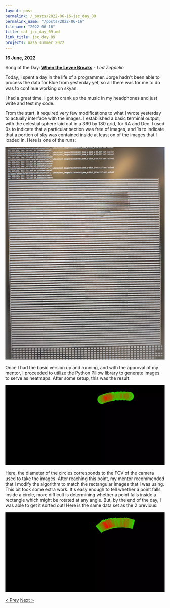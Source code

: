```yaml
---
layout: post
permalink: /_posts/2022-06-16-jsc_day_09
permalink_name: "/posts/2022-06-16"
filename: "2022-06-16"
title: cat jsc_day_09.md
link_title: jsc_day_09
projects: nasa_summer_2022
---
```

**16 June, 2022**

Song of the Day: [**When the Levee Breaks**](https://youtu.be/uwiTs60VoTM) - *Led Zeppelin*

Today, I spent a day in the life of a programmer. Jorge hadn't been able to process the data for Blue from yesterday yet, so all there was for me to do was to continue working on skyan.

I had a great time. I got to crank up the music in my headphones and just write and test my code.

From the start, it required very few modifications to what I wrote yesterday to actually interface with the images. I established a basic terminal output, with the celestial sphere laid out in a 360 by 180 grid, for RA and Dec. I used 0s to indicate that a particular section was free of images, and 1s to indicate that a portion of sky was contained inside at least on of the images that I loaded in. Here is one of the runs:

![term](/assets/ref_images/early_heatmap.webp)

Once I had the basic version up and running, and with the approval of my mentor, I proceeded to utilize the Python Pillow library to generate images to serve as heatmaps. After some setup, this was the result:

![early_heatmap](/assets/ref_images/heatmap_001.webp)

Here, the diameter of the circles corresponds to the FOV of the camera used to take the images. After reaching this point, my mentor recommended that I modify the algorithm to match the rectangular images that I was using. This bit took some extra work. It's easy enough to tell whether a point falls inside a circle, more difficult is determining whether a point falls inside a rectangle which might be rotated at any angle. But, by the end of the day, I was able to get it sorted out! Here is the same data set as the 2 previous:

![developed_heatmap](/assets/images/heatmap_048.webp)

[< Prev](/_posts/2022-06-15-jsc_day_08)    [Next >](/_posts/2022-06-19-__init__quiet_rack)
